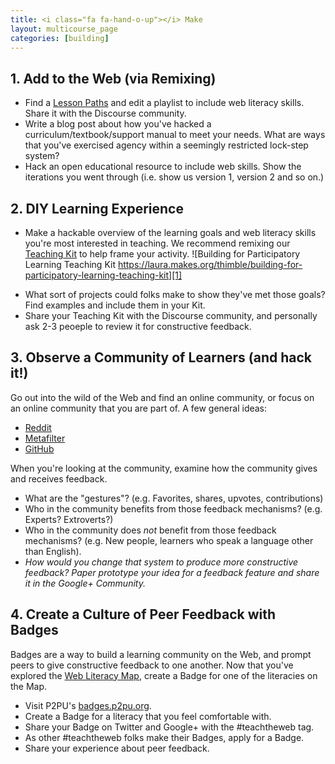 ```yaml
---
title: <i class="fa fa-hand-o-up"></i> Make
layout: multicourse_page
categories: [building]
---
```


## 1. Add to the Web (via Remixing)

* Find a [Lesson Paths](http://www.lessonpaths.com/categories/browsePlaylists/academic) and edit a playlist to include web literacy skills. Share it with the Discourse community. 
* Write a blog post about how you've hacked a curriculum/textbook/support manual to meet your needs. What are ways that you've exercised agency within a seemingly restricted lock-step system?
* Hack an open educational resource to include web skills. Show the iterations you went through (i.e. show us version 1, version 2 and so on.)

## 2. DIY Learning Experience

* Make a hackable overview of the learning goals and web literacy skills you're most interested in teaching. We recommend remixing our [Teaching Kit](https://laura.makes.org/thimble/building-for-participatory-learning-teaching-kit) to help frame your activity.
![Building for Participatory Learning Teaching Kit https://laura.makes.org/thimble/building-for-participatory-learning-teaching-kit][1]

[1]: http://i.imgur.com/hooWv49.png
* What sort of projects could folks make to show they've met those goals? Find examples and include them in your Kit.
* Share your Teaching Kit with the Discourse community, and personally ask 2-3 peoeple to review it for constructive feedback.

## 3. Observe a Community of Learners (and hack it!)

Go out into the wild of the Web and find an online community, or focus on an online community that you are part of. A few general ideas:

* [Reddit](http://www.reddit.com/)
* [Metafilter](http://www.metafilter.com/)
* [GitHub](https://github.com/)

When you're looking at the community, examine how the community gives and receives feedback. 

* What are the "gestures"? (e.g. Favorites, shares, upvotes, contributions)
* Who in the community benefits from those feedback mechanisms? (e.g. Experts? Extroverts?)
* Who in the community does *not* benefit from those feedback mechanisms? (e.g. New people, learners who speak a language other than English).
* *How would you change that system to produce more constructive feedback? Paper prototype your idea for a feedback feature and share it in the Google+ Community.*


## 4. Create a Culture of Peer Feedback with Badges
Badges are a way to build a learning community on the Web, and prompt peers to give constructive feedback to one another. Now that you've explored the [Web Literacy Map](https://wiki.mozilla.org/Webmaker/WebLiteracyMap), create a Badge for one of the literacies on the Map.

* Visit P2PU's [badges.p2pu.org](http://badges.p2pu.org/).
* Create a Badge for a literacy that you feel comfortable with.
* Share your Badge on Twitter and Google+ with the #teachtheweb tag.
* As other #teachtheweb folks make their Badges, apply for a Badge.
* Share your experience about peer feedback.
